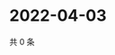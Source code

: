 # 2022-04-03

共 0 条

<!-- BEGIN WEIBO -->
<!-- 最后更新时间 Sun Apr 03 2022 21:18:24 GMT+0800 (China Standard Time) -->

<!-- END WEIBO -->

